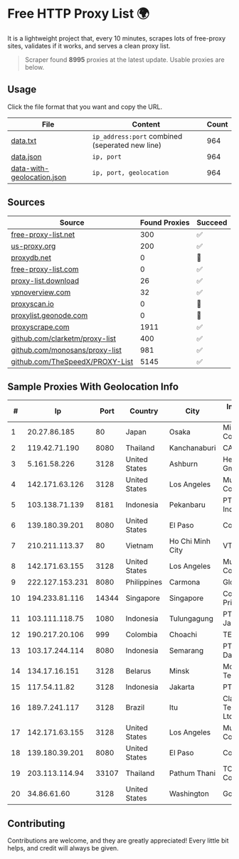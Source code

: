 
# Free HTTP Proxy List 🌍

It is a lightweight project that, every 10 minutes, scrapes lots of free-proxy sites, validates if it works, and serves a clean proxy list.


> Scraper found **8995** proxies at the latest update. Usable proxies are below.

## Usage

Click the file format that you want and copy the URL.


|File|Content|Count|
|----|-------|-----|
|[data.txt](https://raw.githubusercontent.com/themiralay/Proxy-List-World/master/data.txt)|`ip_address:port` combined (seperated new line)|964|
|[data.json](https://raw.githubusercontent.com/themiralay/Proxy-List-World/master/data.json)|`ip, port`|964|
|[data-with-geolocation.json](https://raw.githubusercontent.com/themiralay/Proxy-List-World/master/data-with-geolocation.json)|`ip, port, geolocation`|964|

## Sources

|Source|Found Proxies|Succeed|
|------|-------------|-------|
|[free-proxy-list.net](https://free-proxy-list.net)|300|✅|
|[us-proxy.org](https://www.us-proxy.org)|200|✅|
|[proxydb.net](http://proxydb.net)|0|🚫|
|[free-proxy-list.com](https://free-proxy-list.com/?page=&port=&type%5B%5D=http&type%5B%5D=https&up_time=0&search=Search)|0|✅|
|[proxy-list.download](https://www.proxy-list.download/HTTP)|26|✅|
|[vpnoverview.com](https://vpnoverview.com/privacy/anonymous-browsing/free-proxy-servers)|32|✅|
|[proxyscan.io](https://www.proxyscan.io)|0|🚫|
|[proxylist.geonode.com](https://proxylist.geonode.com/api/proxy-list?limit=300&page=1&sort_by=lastChecked&sort_type=desc&protocols=http,https)|0|🚫|
|[proxyscrape.com](https://api.proxyscrape.com/v2/?request=displayproxies&protocol=http&timeout=10000&country=all&ssl=all&anonymity=all)|1911|✅|
|[github.com/clarketm/proxy-list](https://raw.githubusercontent.com/clarketm/proxy-list/master/proxy-list-raw.txt)|400|✅|
|[github.com/monosans/proxy-list](https://raw.githubusercontent.com/monosans/proxy-list/main/proxies/http.txt)|981|✅|
|[github.com/TheSpeedX/PROXY-List](https://raw.githubusercontent.com/TheSpeedX/PROXY-List/master/http.txt)|5145|✅|


## Sample Proxies With Geolocation Info

|#|Ip|Port|Country|City|Internet Service Provider|
|-|--|----|-------|----|-------------------------|
|1|20.27.86.185|80|Japan|Osaka|Microsoft Corporation|
|2|119.42.71.190|8080|Thailand|Kanchanaburi|CAT-BB|
|3|5.161.58.226|3128|United States|Ashburn|Hetzner Online GmbH|
|4|142.171.63.126|3128|United States|Los Angeles|Multacom Corporation|
|5|103.138.71.139|8181|Indonesia|Pekanbaru|PT Centronet Data Indonesia|
|6|139.180.39.201|8080|United States|El Paso|Conterra|
|7|210.211.113.37|80|Vietnam|Ho Chi Minh City|VTDC|
|8|142.171.63.155|3128|United States|Los Angeles|Multacom Corporation|
|9|222.127.153.231|8080|Philippines|Carmona|Globe Telecom|
|10|194.233.81.116|14344|Singapore|Singapore|Contabo Asia Private Limited|
|11|103.111.118.75|1080|Indonesia|Tulungagung|PT Dimensi Jaringan Bersinar|
|12|190.217.20.106|999|Colombia|Choachi|TECNOLOGÍA|
|13|103.17.244.114|8080|Indonesia|Semarang|PT Media Sarana Data|
|14|134.17.16.151|3128|Belarus|Minsk|Mobile TeleSystems JLLC|
|15|117.54.11.82|3128|Indonesia|Jakarta|PT IndoInternet|
|16|189.7.241.117|3128|Brazil|Itu|Claro NXT Telecomunicacoes Ltda|
|17|142.171.63.155|3128|United States|Los Angeles|Multacom Corporation|
|18|139.180.39.201|8080|United States|El Paso|Conterra|
|19|203.113.114.94|33107|Thailand|Pathum Thani|TOT Public Company Limited|
|20|34.86.61.60|3128|United States|Washington|Google LLC|



## Contributing

Contributions are welcome, and they are greatly appreciated! Every
little bit helps, and credit will always be given.

